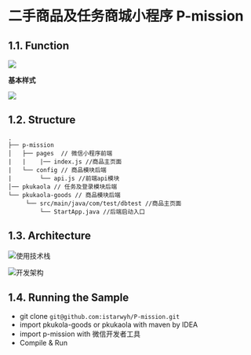 # 二手商品及任务商城小程序 P-mission
## 1.1. Function
![](https://gitee.com/istarwyh/images/raw/master/1584021618_20200312212547135_7609.png)

**基本样式**

![](https://gitee.com/istarwyh/images/raw/master/1584021619_20200312213538919_11231.png)
## 1.2. Structure
```
.
├── p-mission
│   ├── pages  // 微信小程序前端
|   |    |── index.js //商品主页面
|   └── config // 商品模块后端
|        └── api.js //前端api模块
│── pkukaola // 任务及登录模块后端
└── pkukaola-goods // 商品模块后端
     └── src/main/java/com/test/dbtest //商品主页面
         └── StartApp.java //后端启动入口
```

## 1.3. Architecture
![使用技术栈](https://gitee.com/istarwyh/images/raw/master/1584021617_20200312212458423_16285.png)

![开发架构](https://gitee.com/istarwyh/images/raw/master/1584021619_20200312213015218_11899.png)
## 1.4. Running the Sample

- git clone `git@github.com:istarwyh/P-mission.git`
- import pkukola-goods or pkukaola with maven by IDEA
- import p-mission with 微信开发者工具
- Compile & Run  
